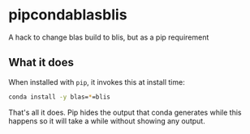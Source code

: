 # pipcondablasblis
A hack to change blas build to blis, but as a pip requirement

## What it does

When installed with `pip`, it invokes this at install time:

```bash
conda install -y blas=*=blis
```

That's all it does. Pip hides the output that conda generates while this happens so it will take a while without showing any output.

